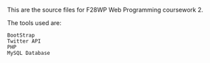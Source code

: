 This are the source files for F28WP Web Programming coursework 2.

The tools used are:


	BootStrap
	Twitter API
	PHP
	MySQL Database
